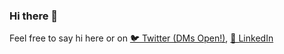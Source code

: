### Hi there 👋

Feel free to say hi here or on [🐦 Twitter (DMs Open!)](https://twitter.com/dev_tomas), [👔 LinkedIn](https://uk.linkedin.com/in/tomasmikalauskas)

